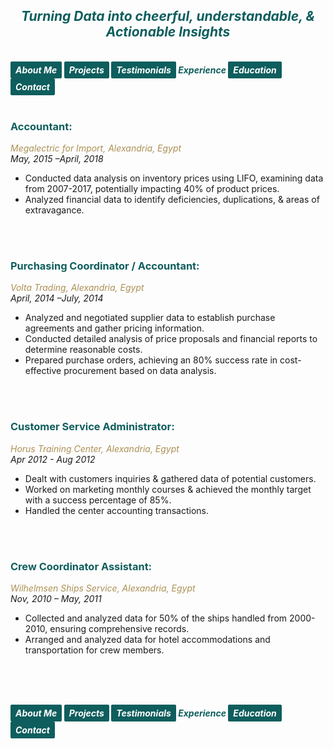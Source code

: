 ## ***<center><span style="color:#0e5e5d">Turning Data into cheerful, understandable, & Actionable Insights</span></center>***
<br>
<strong><em>
<a href="https://hend-a-ghafour.github.io" style="display:inline-block; padding:5px 8px; color:white; background-color:#0e5e5d; text-align:center; text-decoration:none; border-radius:2px;"> About Me </a>
<a href="https://hend-a-ghafour.github.io/Projects" style="display:inline-block; padding:5px 8px; color:white; background-color:#0e5e5d; text-align:center; text-decoration:none; border-radius:2px;">Projects</a>
<a href="https://hend-a-ghafour.github.io/Testimonials" style="display:inline-block; padding:5px 8px; color:white; background-color:#0e5e5d; text-align:center; text-decoration:none; border-radius:2px;"> Testimonials </a>
<span style="color:#0e5e5d"> Experience </span>
<a href="https://hend-a-ghafour.github.io/Certifications" style="display:inline-block; padding:5px 8px; color:white; background-color:#0e5e5d; text-align:center; text-decoration:none; border-radius:2px;"> Education </a>
<a href="https://hend-a-ghafour.github.io/Contact" style="display:inline-block; padding:5px 8px; color:white; background-color:#0e5e5d; text-align:center; text-decoration:none; border-radius:2px;"> Contact </a>
</em></strong>
<br><br>
<p style='text-align: justify;'>
  <h3><strong></strong><span style="color:#0e5e5d">Accountant:</span></p></h3>
  <em><span style="color:#ac9055">Megalectric for Import, Alexandria, Egypt</span></em><br>
  <em>May, 2015 –April, 2018</em>
  <ul>
    <li>Conducted data analysis on inventory prices using LIFO, examining data from 2007-2017, potentially impacting 40% of product prices.</li>
    <li>Analyzed financial data to identify deficiencies, duplications, & areas of extravagance.</li>
  </ul>
<br><br>
<p style='text-align: justify;'>
   <h3><strong></strong><span style="color:#0e5e5d">Purchasing Coordinator / Accountant:</span></p></h3>
   <em><span style="color:#ac9055">Volta Trading, Alexandria, Egypt</span></em><br>
    <em>April, 2014 –July, 2014</em>
  <ul>
    <li>Analyzed and negotiated supplier data to establish purchase agreements and gather pricing information.</li>
    <li>Conducted detailed analysis of price proposals and financial reports to determine reasonable costs.</li>
    <li>Prepared purchase orders, achieving an 80% success rate in cost-effective procurement based on data analysis.</li>
  </ul>
<br><br>
<p style='text-align: justify;'>
  <h3><strong></strong><span style="color:#0e5e5d">Customer Service Administrator:</span></p></h3>
  <em><span style="color:#ac9055">Horus Training Center, Alexandria, Egypt</span></em><br>
  <em>Apr 2012 - Aug 2012</em>
  <ul>
  <li>Dealt with customers inquiries & gathered data of potential customers.</li>
  <li>Worked on marketing monthly courses & achieved the monthly target with a success percentage of 85%.</li>
  <li>Handled the center accounting transactions.</li>
  </ul>
<br><br>
<p style='text-align: justify;'>
  <h3><strong></strong><span style="color:#0e5e5d">Crew Coordinator Assistant: </span></p></h3>
  <em><span style="color:#ac9055">Wilhelmsen Ships Service, Alexandria, Egypt</span></em><br>
  <em>Nov, 2010 – May, 2011</em>
  <ul>
  <li>Collected and analyzed data for 50% of the ships handled from 2000-2010, ensuring comprehensive records.</li>
  <li>Arranged and analyzed data for hotel accommodations and transportation for crew members.</li>
  </ul>

<br><br><br>

<strong><em>
<a href="https://hend-a-ghafour.github.io" style="display:inline-block; padding:5px 8px; color:white; background-color:#0e5e5d; text-align:center; text-decoration:none; border-radius:2px;"> About Me </a>
<a href="https://hend-a-ghafour.github.io/Projects" style="display:inline-block; padding:5px 8px; color:white; background-color:#0e5e5d; text-align:center; text-decoration:none; border-radius:2px;">Projects</a>
<a href="https://hend-a-ghafour.github.io/Testimonials" style="display:inline-block; padding:5px 8px; color:white; background-color:#0e5e5d; text-align:center; text-decoration:none; border-radius:2px;"> Testimonials </a>
<span style="color:#0e5e5d"> Experience </span>
<a href="https://hend-a-ghafour.github.io/Certifications" style="display:inline-block; padding:5px 8px; color:white; background-color:#0e5e5d; text-align:center; text-decoration:none; border-radius:2px;"> Education </a>
<a href="https://hend-a-ghafour.github.io/Contact" style="display:inline-block; padding:5px 8px; color:white; background-color:#0e5e5d; text-align:center; text-decoration:none; border-radius:2px;"> Contact </a>
</em></strong>
